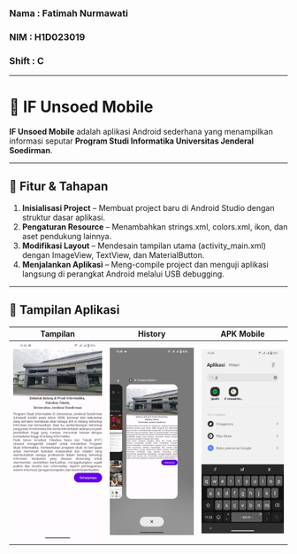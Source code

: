 ### Nama : Fatimah Nurmawati
### NIM : H1D023019
### Shift : C

---

# 📱 IF Unsoed Mobile

**IF Unsoed Mobile** adalah aplikasi Android sederhana yang menampilkan informasi seputar **Program Studi Informatika Universitas Jenderal Soedirman**.

---

## 🚀 Fitur & Tahapan 
1. **Inisialisasi Project** – Membuat project baru di Android Studio dengan struktur dasar aplikasi. 
2. **Pengaturan Resource** – Menambahkan strings.xml, colors.xml, ikon, dan aset pendukung lainnya. 
3. **Modifikasi Layout** – Mendesain tampilan utama (activity_main.xml) dengan ImageView, TextView, dan MaterialButton. 
4. **Menjalankan Aplikasi** – Meng-compile project dan menguji aplikasi langsung di perangkat Android melalui USB debugging.

---

## 📸 Tampilan Aplikasi
| Tampilan                     | History                        | APK Mobile                    |
|------------------------------|--------------------------------|-------------------------------|
| ![Home](assets/tampilan.jpg) | ![History](assets/history.jpg) | ![APK](assets/apk_mobile.jpg) |
